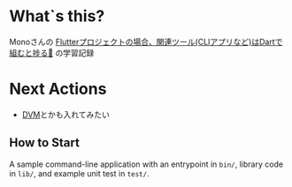 # What`s this?
Monoさんの [Flutterプロジェクトの場合、関連ツール(CLIアプリなど)はDartで組むと捗る🎯](https://medium.com/flutter-jp/dart-cli-475c758f7c3a) の学習記録

# Next Actions
- [DVM](https://github.com/blendfactory/dvm)とかも入れてみたい

## How to Start 
A sample command-line application with an entrypoint in `bin/`, library code
in `lib/`, and example unit test in `test/`.
